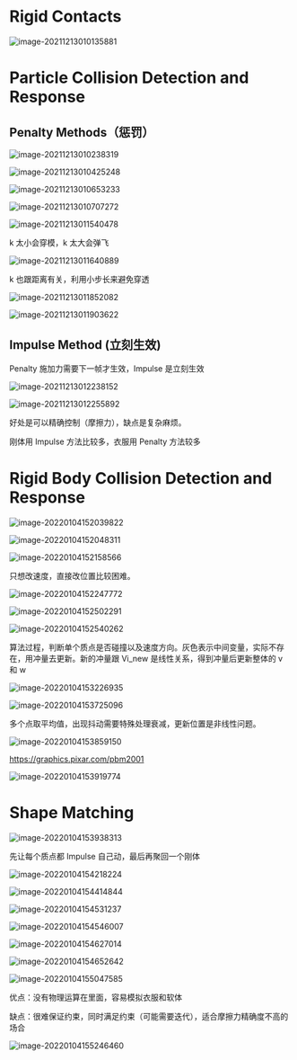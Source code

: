 # Rigid Contacts

![image-20211213010135881](Media/04_RigidContacts/image-20211213010135881.png)

# **Particle Collision  Detection and Response**

## **Penalty Methods**（惩罚）

![image-20211213010238319](Media/04_RigidContacts/image-20211213010238319.png)

![image-20211213010425248](Media/04_RigidContacts/image-20211213010425248.png)

![image-20211213010653233](Media/04_RigidContacts/image-20211213010653233.png)

![image-20211213010707272](Media/04_RigidContacts/image-20211213010707272.png)

![image-20211213011540478](Media/04_RigidContacts/image-20211213011540478.png)

k 太小会穿模，k 太大会弹飞

![image-20211213011640889](Media/04_RigidContacts/image-20211213011640889.png)

k 也跟距离有关，利用小步长来避免穿透

![image-20211213011852082](Media/04_RigidContacts/image-20211213011852082.png)

![image-20211213011903622](Media/04_RigidContacts/image-20211213011903622.png)

## **Impulse Method** (立刻生效)

Penalty 施加力需要下一帧才生效，Impulse 是立刻生效

![image-20211213012238152](Media/04_RigidContacts/image-20211213012238152.png)

![image-20211213012255892](Media/04_RigidContacts/image-20211213012255892.png)

好处是可以精确控制（摩擦力），缺点是复杂麻烦。

刚体用 Impulse 方法比较多，衣服用 Penalty 方法较多



# **Rigid Body Collision Detection and Response**

![image-20220104152039822](Media/04_RigidContacts/image-20220104152039822.png)

![image-20220104152048311](Media/04_RigidContacts/image-20220104152048311.png)

![image-20220104152158566](Media/04_RigidContacts/image-20220104152158566.png)

只想改速度，直接改位置比较困难。

![image-20220104152247772](Media/04_RigidContacts/image-20220104152247772.png)

![image-20220104152502291](Media/04_RigidContacts/image-20220104152502291.png)

![image-20220104152540262](Media/04_RigidContacts/image-20220104152540262.png)

算法过程，判断单个质点是否碰撞以及速度方向。灰色表示中间变量，实际不存在，用冲量去更新。新的冲量跟 Vi_new 是线性关系，得到冲量后更新整体的 v 和 w

![image-20220104153226935](Media/04_RigidContacts/image-20220104153226935.png)

![image-20220104153725096](Media/04_RigidContacts/image-20220104153725096.png)

多个点取平均值，出现抖动需要特殊处理衰减，更新位置是非线性问题。

![image-20220104153859150](Media/04_RigidContacts/image-20220104153859150.png)

https://graphics.pixar.com/pbm2001

![image-20220104153919774](Media/04_RigidContacts/image-20220104153919774.png)

# **Shape Matching**

![image-20220104153938313](Media/04_RigidContacts/image-20220104153938313.png)

先让每个质点都 Impulse 自己动，最后再聚回一个刚体

 

![image-20220104154218224](Media/04_RigidContacts/image-20220104154218224.png)

![image-20220104154414844](Media/04_RigidContacts/image-20220104154414844.png)

![image-20220104154531237](Media/04_RigidContacts/image-20220104154531237.png)

![image-20220104154546007](Media/04_RigidContacts/image-20220104154546007.png)

![image-20220104154627014](Media/04_RigidContacts/image-20220104154627014.png)

![image-20220104154652642](Media/04_RigidContacts/image-20220104154652642.png)

![image-20220104155047585](Media/04_RigidContacts/image-20220104155047585.png)

优点：没有物理运算在里面，容易模拟衣服和软体

缺点：很难保证约束，同时满足约束（可能需要迭代），适合摩擦力精确度不高的场合

![image-20220104155246460](Media/04_RigidContacts/image-20220104155246460.png)
